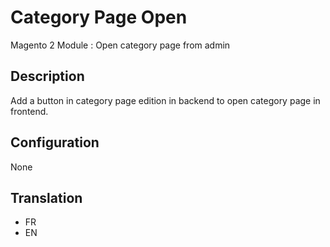 # Category Page Open
Magento 2 Module : Open category page from admin

## Description
Add a button in category page edition in backend to open category page in frontend.  

## Configuration
None

## Translation
* FR
* EN
